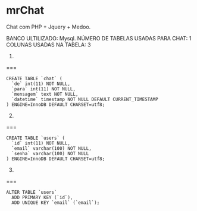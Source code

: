 # mrChat
Chat com PHP + Jquery + Medoo.

BANCO ULTILIZADO: Mysql.
NÚMERO DE TABELAS USADAS PARA CHAT: 1
COLUNAS USADAS NA TABELA: 3

1)
===
```
CREATE TABLE `chat` (
  `de` int(11) NOT NULL,
  `para` int(11) NOT NULL,
  `mensagem` text NOT NULL,
  `datetime` timestamp NOT NULL DEFAULT CURRENT_TIMESTAMP
) ENGINE=InnoDB DEFAULT CHARSET=utf8;
```

2)
===
```
CREATE TABLE `users` (
  `id` int(11) NOT NULL,
  `email` varchar(100) NOT NULL,
  `senha` varchar(100) NOT NULL
) ENGINE=InnoDB DEFAULT CHARSET=utf8;
```

3)
===
```
ALTER TABLE `users`
  ADD PRIMARY KEY (`id`),
  ADD UNIQUE KEY `email` (`email`);
```